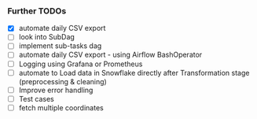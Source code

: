 ### Further TODOs
- [x] automate daily CSV export
- [ ] look into SubDag 
- [ ] implement sub-tasks dag
- [ ] automate daily CSV export - using Airflow BashOperator
- [ ] Logging using Grafana or Prometheus
- [ ] automate to Load data in Snowflake directly after Transformation stage (preprocessing & cleaning)
- [ ] Improve error handling
- [ ] Test cases
- [ ] fetch multiple coordinates
